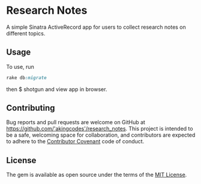 # Research Notes

A simple Sinatra ActiveRecord app for users to collect research notes on different topics.

## Usage

To use, run 
```ruby
rake db:migrate 
```
then
$ shotgun 
and view app in browser. 

## Contributing

Bug reports and pull requests are welcome on GitHub at https://github.com/'akingcodes'/research_notes. This project is intended to be a safe, welcoming space for collaboration, and contributors are expected to adhere to the [Contributor Covenant](http://contributor-covenant.org) code of conduct.

## License

The gem is available as open source under the terms of the [MIT License](https://opensource.org/licenses/MIT).